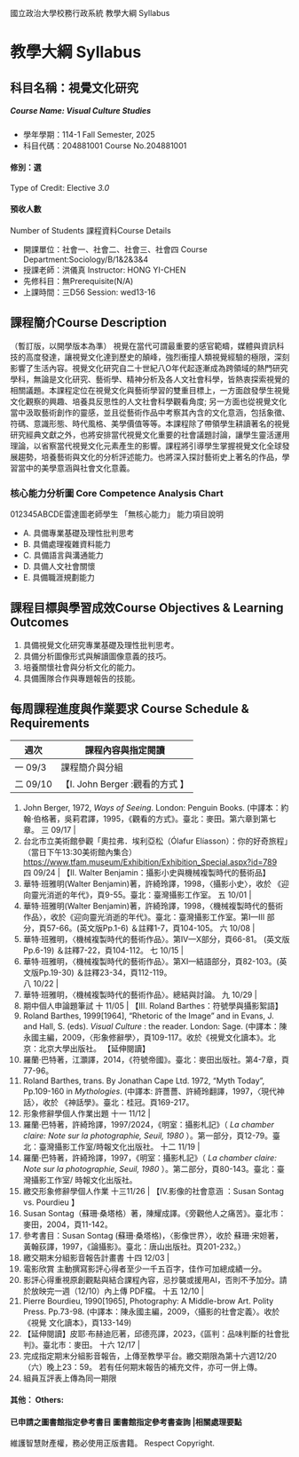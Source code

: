 國立政治大學校務行政系統 教學大綱 Syllabus
# 教學大綱 Syllabus
##  科目名稱：視覺文化研究
#####  Course Name: Visual Culture Studies
  * 學年學期：114-1 Fall Semester, 2025 
  * 科目代碼：204881001 Course No.204881001
#### 修別：選
Type of Credit: Elective 
_3.0_
#### 預收人數
Number of Students
課程資料Course Details
  * 開課單位：社會一、社會二、社會三、社會四 Course Department:Sociology/B/1&2&3&4 
  * 授課老師：洪儀真 Instructor: HONG YI-CHEN 
  * 先修科目：無Prerequisite(N/A)
  * 上課時間：三D56 Session: wed13-16
##  課程簡介Course Description
（暫訂版，以開學版本為準）
視覺在當代可謂最重要的感官範疇，媒體與資訊科技的高度發達，讓視覺文化達到歷史的顛峰，強烈衝撞人類視覺經驗的極限，深刻影響了生活內容。視覺文化研究自二十世紀八O年代起逐漸成為跨領域的熱門研究學科，無論是文化研究、藝術學、精神分析及各人文社會科學，皆熱衷探索視覺的相關議題。本課程定位在視覺文化與藝術學習的雙重目標上，一方面啟發學生視覺文化觀察的興趣、培養具反思性的人文社會科學觀看角度; 另一方面也從視覺文化當中汲取藝術創作的靈感，並且從藝術作品中考察其內含的文化意涵，包括象徵、符碼、意識形態、時代風格、美學價值等等。本課程除了帶領學生耕讀著名的視覺研究經典文獻之外，也將安排當代視覺文化重要的社會議題討論，讓學生靈活運用理論，以省察當代視覺文化元素產生的影響。課程將引導學生掌握視覺文化全球發展趨勢，培養藝術與文化的分析評述能力。也將深入探討藝術史上著名的作品，學習當中的美學意涵與社會文化意義。
###  核心能力分析圖 Core Competence Analysis Chart
012345ABCDE雷達圖老師學生
「無核心能力」 
能力項目說明
  * A. 具備專業基礎及理性批判思考
  * B. 具備處理複雜資料能力
  * C. 具備語言與溝通能力
  * D. 具備人文社會關懷
  * E. 具備職涯規劃能力
##  課程目標與學習成效Course Objectives & Learning Outcomes 
  1. 具備視覺文化研究專業基礎及理性批判思考。
  2. 具備分析圖像形式與解讀圖像意義的技巧。
  3. 培養關懷社會與分析文化的能力。
  4. 具備團隊合作與專題報告的技能。
##  每周課程進度與作業要求 Course Schedule & Requirements
週次 |  課程內容與指定閱讀  
---|---  
一 09/3 |  課程簡介與分組  
二 09/10 |  【I. John Berger :觀看的方式 】
  1. John Berger, 1972, _Ways of Seeing_. London: Penguin Books. (中譯本：約翰‧伯格著，吳莉君譯，1995，《觀看的方式》。臺北：麥田。第六章到第七章。
三 09/17 | 
  1. 台北市立美術館參觀「奧拉弗．埃利亞松（Ólafur Elíasson）：你的好奇旅程」（當日下午13:30美術館內集合）
https://www.tfam.museum/Exhibition/Exhibition_Special.aspx?id=789  
四 09/24 |  【II. Walter Benjamin：攝影小史與機械複製時代的藝術品】
  1. 華特‧班雅明(Walter Benjamin)著，許綺玲譯，1998，〈攝影小史〉，收於 《迎向靈光消逝的年代》，頁9-55。臺北：臺灣攝影工作室。
五 10/01 | 
  1. 華特‧班雅明(Walter Benjamin)著，許綺玲譯，1998，〈機械複製時代的藝術作品〉，收於《迎向靈光消逝的年代》。臺北：臺灣攝影工作室。第I—III 部分，頁57-66。(英文版Pp.1-6) ＆註釋1-7，頁104-105。
六 10/08 | 
  1. 華特‧班雅明，〈機械複製時代的藝術作品〉。第IV—X部分，頁66-81。 (英文版Pp.6-19) ＆註釋7-22，頁104-112。
七 10/15 | 
  1. 華特‧班雅明，〈機械複製時代的藝術作品〉。第XI—結語部分，頁82-103。(英文版Pp.19-30) ＆註釋23-34，頁112-119。
​​​​​​​  
八 10/22 | 
  1. 華特‧班雅明，〈機械複製時代的藝術作品〉。總結與討論。
九 10/29 | 
  1. 期中個人申論題筆試
十 11/05 |  【III. Roland Barthes：符號學與攝影絮語】
  1. Roland Barthes, 1999[1964], “Rhetoric of the Image” and in Evans, J. and Hall, S. (eds). _Visual Culture_ : the reader. London: Sage. (中譯本：陳永國主編，2009，〈形象修辭學〉，頁109-117。收於《視覺文化讀本》。北京：北京大學出版社。
【延伸閱讀】
  1. 羅蘭‧巴特著，江灝譯，2014，《符號帝國》。臺北：麥田出版社。第4-7章，頁77-96。
  1. Roland Barthes, trans. By Jonathan Cape Ltd. 1972, “Myth Today”, Pp.109-160 in _Mythologies_. (中譯本: 許薔薔、許綺玲翻譯，1997，〈現代神話〉，收於 《神話學》。臺北：桂冠。頁169-217。
  1. 形象修辭學個人作業出題
十一 11/12 | 
  1. 羅蘭‧巴特著，許綺玲譯，1997/2024，《明室：攝影札記》（ _La chamber claire: Note sur la photographie, Seuil, 1980_ ）。第一部分，頁12-79。臺北：臺灣攝影工作室/時報文化出版社。
十二 11/19 | 
  1. 羅蘭‧巴特著，許綺玲譯，1997，《明室：攝影札記》（ _La chamber claire: Note sur la photographie, Seuil, 1980_ ）。第二部分，頁80-143。臺北：臺灣攝影工作室/ 時報文化出版社。
  1. 繳交形象修辭學個人作業
十三11/26 |  【IV.影像的社會意涵 ：Susan Sontag vs. Pourdieu 】
  1. Susan Sontag（蘇珊‧桑塔格）著，陳耀成譯。《旁觀他人之痛苦》。臺北市：麥田，2004，頁11-142。
  1. 參考書目：Susan Sontag (蘇珊‧桑塔格)，〈影像世界〉，收於 蘇珊‧宋妲著，黃翰荻譯，1997，《論攝影》。臺北：唐山出版社。頁201-232。）
  1. 繳交期末分組影音報告計畫書
十四 12/03 | 
  1. 電影欣賞 主動撰寫影評心得者至少一千五百字，佳作可加總成績一分。
  1. 影評心得重視原創觀點與結合課程內容，忌抄襲或援用AI，否則不予加分。請於放映完一週（12/10）內上傳 PDF檔。
十五 12/10 | 
  1. Pierre Bourdieu, 1990[1965], Photography: A Middle-brow Art. Polity Press. Pp.73-98. (中譯本：陳永國主編，2009，〈攝影的社會定義〉。收於《視覺 文化讀本》，頁133-149)
  2. 【延伸閱讀】皮耶‧布赫迪厄著，邱德亮譯，2023，《區判：品味判斷的社會批判》。臺北市：麥田。
十六 12/17 | 
  1. 完成指定期末分組影音報告，上傳至教學平台。繳交期限為第十六週12/20（六）晚上23：59。 若有任何期末報告的補充文件，亦可一併上傳。
  2. 組員互評表上傳為同一期限​​​​​​​​​​​​​​​​​​​​​
####  其他： Others:
####  已申請之圖書館指定參考書目  圖書館指定參考書查詢 |相關處理要點
維護智慧財產權，務必使用正版書籍。 Respect Copyright.
